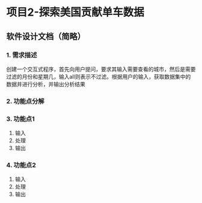 # 项目2-探索美国贡献单车数据


## 软件设计文档（简略）

### 1. 需求描述
创建一个交互式程序，首先向用户提问，要求其输入需要查看的城市，然后是需要过滤的月份和星期几，输入all则表示不过滤。根据用户的输入，获取数据集中的数据并进行分析，并输出分析结果
### 2. 功能点分解

### 3. 功能点1
1. 输入
2. 处理
3. 输出

### 4. 功能点2

1. 输入
2. 处理
3. 输出

